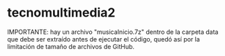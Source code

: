 # tecnomultimedia2

IMPORTANTE: hay un archivo "musicaInicio.7z" dentro de la carpeta data que debe ser extraído antes de ejecutar el código, quedó así por la limitación de tamaño de archivos de GitHub.
